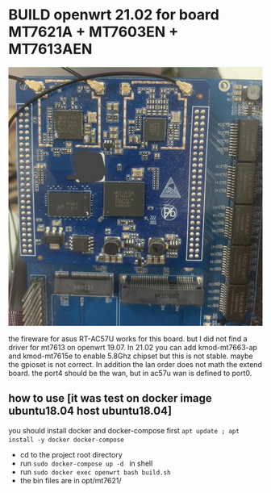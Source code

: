 # BUILD openwrt 21.02 for board MT7621A + MT7603EN + MT7613AEN

![mt7621at board](images/board.jpg)

the fireware for asus RT-AC57U works for this board. but I did not find a driver for mt7613 on openwrt 19.07. In 21.02 you can add kmod-mt7663-ap and kmod-mt7615e to enable 5.8Ghz chipset but this is not stable. maybe the gpioset is not correct. In addition the lan order does not math the extend board. the port4 should be the wan, but in ac57u wan is defined to port0.

## how to use [it was test on docker image ubuntu18.04 host ubuntu18.04]

you should install docker and docker-compose first
`apt update ; apt install -y docker docker-compose`
* cd to the project root directory 
* run `sudo docker-compose up -d ` in shell 
* run `sudo docker exec openwrt bash build.sh`
* the bin files are in opt/mt7621/